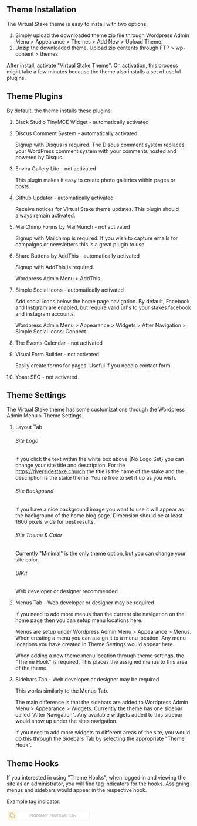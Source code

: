 Theme Installation
---
The Virtual Stake theme is easy to install with two options:

1. Simply upload the downloaded theme zip file through Wordpress Admin Menu \> Appearance \> Themes \> Add New  \> Upload Theme.
2. Unzip the downloaded theme. Upload zip contents through FTP \> wp-content \> themes

After install, activate "Virtual Stake Theme". On activation, this process might take a few minutes because the theme also installs a set of useful plugins.

Theme Plugins
---
By default, the theme installs these plugins:

1. Black Studio TinyMCE Widget - automatically activated
2. Discus Comment System - automatically activated

	Signup with Disqus is required. The Disqus comment system replaces your WordPress comment system with your comments hosted and powered by Disqus.
	
3. Envira Gallery Lite - not activated

	This plugin makes it easy to create photo galleries within pages or posts.
	
4. Github Updater - automatically activated

	Receive notices for Virtual Stake theme updates. This plugin should always remain activated.

5. MailChimp Forms by MailMunch - not activated

	Signup with Mailchimp is required. If you wish to capture emails for campaigns or newsletters this is a great plugin to use.
	
6. Share Buttons by AddThis - automatically activated

	Signup with AddThis is required.
	
	Wordpress Admin Menu \> AddThis

7. Simple Social Icons - automatically activated

	Add social icons below the home page navigation. By default, Facebook and Instgram are enabled, but require valid url's to your stakes facebook and instagram accounts.
	
	Wordpress Admin Menu \> Appearance \> Widgets \> After Navigation \> Simple Social Icons: Connect

8. The Events Calendar - not activated
9. Visual Form Builder - not activated

	Easily create forms for pages. Useful if you need a contact form.

10. Yoast SEO - not activated

Theme Settings
---
The Virtual Stake theme has some customizations through the Wordpress Admin Menu \> Theme Settings.

1. Layout Tab

	###### Site Logo
	
	If you click the text within the white box above {No Logo Set} you can change your site title and description. For the https://riversidestake.church the title is the name of the stake and the description is the stake theme. You're free to set it up as you wish. 
	
	###### Site Backgound
	
	If you have a nice background image you want to use it will appear as the background of the home blog page. Dimension should be at least 1600 pixels wide for best results.
	
	###### Site Theme & Color
	
	Currently "Minimal" is the only theme option, but you can change your site color.
	
	###### UIKit
	
	Web developer or designer recommended.
	
2. Menus Tab - Web developer or designer may be required

	If you need to add more menus than the current site navigation on the home page then you can setup menu locations here.
	
	Menus are setup under Wordpress Admin Menu \> Appearance \> Menus. When creating a menu you can assign it to a menu location. Any menu locations you have created in Theme Settings would appear here.
	
	When adding a new theme menu location through theme settings, the "Theme Hook" is required. This places the assigned menus to this area of the theme.
	
3. Sidebars Tab - Web developer or designer may be required

	This works similarly to the Menus Tab.
	
	The main difference is that the sidebars are added to Wordpress Admin Menu \> Appearance \> Widgets. Currently the theme has one sidebar called "After Navigation". Any available widgets added to this sidebar would show up under the sites navigation.
	
	If you need to add more widgets to different areas of the site, you would do this through the Sidebars Tab by selecting the appropriate "Theme Hook".
	
Theme Hooks
---
If you interested in using "Theme Hooks", when logged in and viewing the site as an administrator, you will find tag indicators for the hooks. Assigning menus and sidebars would appear in the respective hook.

Example tag indicator:

![Hook Tag](https://github.com/bribar/VirtualStake/raw/master/assets/hook-indicator.png "Hook Tag")